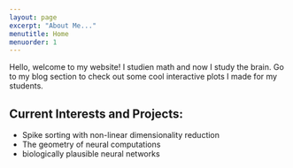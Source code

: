 ```yaml
---
layout: page
excerpt: "About Me..."
menutitle: Home
menuorder: 1
---
```


Hello, welcome to my website! I studien math and now I study the brain. Go to my blog section to check out some cool interactive plots I made for my students.

## Current Interests and Projects:

- Spike sorting with non-linear dimensionality reduction
- The geometry of neural computations
- biologically plausible neural networks
